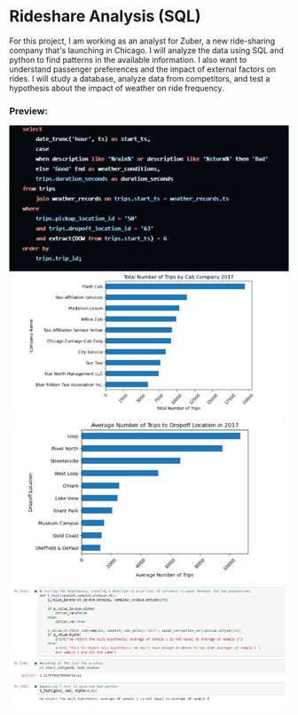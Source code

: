 # Rideshare Analysis (SQL)

For this project, I am working as an analyst for Zuber, a new ride-sharing company that's launching in Chicago. I will analyze the data using SQL and python to find patterns in the available information. I also want to understand passenger preferences and the impact of external factors on rides. I will study a database, analyze data from competitors, and test a hypothesis about the impact of weather on ride frequency.

### Preview: <br>
![sql query](https://github.com/L-michelle/Projects/blob/main/Rideshare%20Analysis%20(SQL)/images/sql%20query.png)
![total trips](https://github.com/L-michelle/Projects/blob/main/Rideshare%20Analysis%20(SQL)/images/total%20trips.png)
![avg trips](https://github.com/L-michelle/Projects/blob/main/Rideshare%20Analysis%20(SQL)/images/avg%20n0%20trips.png)
![hypothesis](https://github.com/L-michelle/Projects/blob/main/Rideshare%20Analysis%20(SQL)/images/hypothesis.png)
